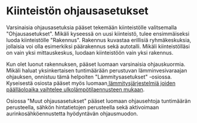 # Kiinteistön ohjausasetukset

Varsinaisia ohjausasetuksia pääset tekemään kiinteistölle valitsemalla "Ohjausasetukset". Mikäli kyseessä on uusi kiinteistö, tulee ensimmäiseksi luoda kiinteistölle "Rakennus". Rakennus kuvastaa erillisiä ryhmäkeskuksia, jollaisia voi olla esimerkiksi päärakennus sekä autotalli. Mikäli kiinteistölläsi on vain yksi mittauskeskus, luodaan kiinteistöön vain yksi rakennus.

Kun olet luonut rakennuksen, pääset luomaan varsinaisia ohjauskuormia. Mikäli haluat yksinkertaisen tuntimäärään perustuvan lämminvesivaraajan ohjauksen, onnistuu tämä helpoiten "Lämmitysasetukset" -osiossa. Kyseisestä osiosta pääset myös luomaan[ lämmitysjärjestelmiä joiden päälläoloaika vaihtelee ulkolämpötilaennusteen mukaan](../laemmityksen-ohjaus/).

Osiossa "Muut ohjausasetukset" pääset luomaan ohjausehtoja tuntimäärän perusteella, sähkön hintatietojen perusteella sekä aktivoimaan aurinkosähköennustetta hyödyntävän ohjausmuodon.

